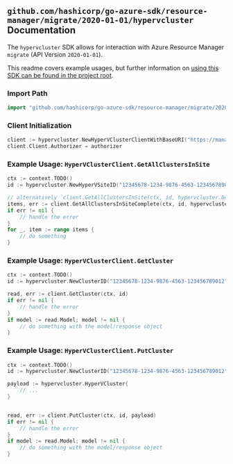 
## `github.com/hashicorp/go-azure-sdk/resource-manager/migrate/2020-01-01/hypervcluster` Documentation

The `hypervcluster` SDK allows for interaction with Azure Resource Manager `migrate` (API Version `2020-01-01`).

This readme covers example usages, but further information on [using this SDK can be found in the project root](https://github.com/hashicorp/go-azure-sdk/tree/main/docs).

### Import Path

```go
import "github.com/hashicorp/go-azure-sdk/resource-manager/migrate/2020-01-01/hypervcluster"
```


### Client Initialization

```go
client := hypervcluster.NewHyperVClusterClientWithBaseURI("https://management.azure.com")
client.Client.Authorizer = authorizer
```


### Example Usage: `HyperVClusterClient.GetAllClustersInSite`

```go
ctx := context.TODO()
id := hypervcluster.NewHyperVSiteID("12345678-1234-9876-4563-123456789012", "example-resource-group", "hyperVSiteName")

// alternatively `client.GetAllClustersInSite(ctx, id, hypervcluster.DefaultGetAllClustersInSiteOperationOptions())` can be used to do batched pagination
items, err := client.GetAllClustersInSiteComplete(ctx, id, hypervcluster.DefaultGetAllClustersInSiteOperationOptions())
if err != nil {
	// handle the error
}
for _, item := range items {
	// do something
}
```


### Example Usage: `HyperVClusterClient.GetCluster`

```go
ctx := context.TODO()
id := hypervcluster.NewClusterID("12345678-1234-9876-4563-123456789012", "example-resource-group", "hyperVSiteName", "clusterName")

read, err := client.GetCluster(ctx, id)
if err != nil {
	// handle the error
}
if model := read.Model; model != nil {
	// do something with the model/response object
}
```


### Example Usage: `HyperVClusterClient.PutCluster`

```go
ctx := context.TODO()
id := hypervcluster.NewClusterID("12345678-1234-9876-4563-123456789012", "example-resource-group", "hyperVSiteName", "clusterName")

payload := hypervcluster.HyperVCluster{
	// ...
}


read, err := client.PutCluster(ctx, id, payload)
if err != nil {
	// handle the error
}
if model := read.Model; model != nil {
	// do something with the model/response object
}
```
